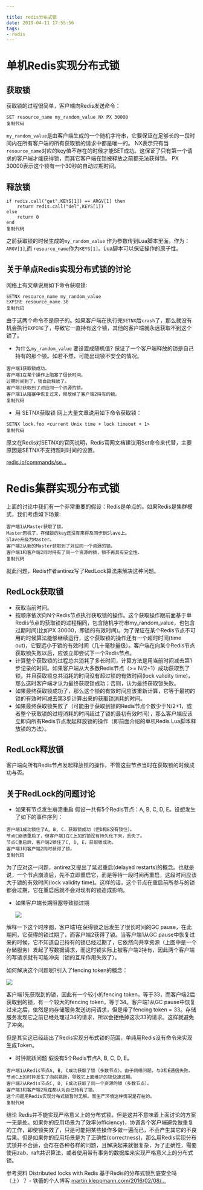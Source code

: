 ```yaml
---

title: redis分布式锁
date: 2019-04-11 17:55:56
tags:
- redis
---
```


# 单机Redis实现分布式锁

## 获取锁

获取锁的过程很简单，客户端向Redis发送命令：

```
SET resource_name my_random_value NX PX 30000
复制代码
```

`my_random_value`是由客户端生成的一个随机字符串，它要保证在足够长的一段时间内在所有客户端的所有获取锁的请求中都是唯一的。 NX表示只有当`resource_name`对应的key值不存在的时候才能SET成功。这保证了只有第一个请求的客户端才能获得锁，而其它客户端在锁被释放之前都无法获得锁。 PX 30000表示这个锁有一个30秒的自动过期时间。

## 释放锁

```
if redis.call("get",KEYS[1]) == ARGV[1] then
    return redis.call("del",KEYS[1])
else
    return 0
end
复制代码
```

之前获取锁的时候生成的`my_random_value` 作为参数传到Lua脚本里面，作为：`ARGV[1]`,而 `resource_name`作为`KEYS[1]`。Lua脚本可以保证操作的原子性。

## 关于单点Redis实现分布式锁的讨论

网络上有文章说用如下命令获取锁:

```
SETNX resource_name my_random_value
EXPIRE resource_name 30
复制代码
```

由于这两个命令不是原子的。如果客户端在执行完`SETNX`后`crash`了，那么就没有机会执行`EXPIRE`了，导致它一直持有这个锁，其他的客户端就永远获取不到这个锁了。

- 为什么`my_random_value` 要设置成随机值? 保证了一个客户端释放的锁是自己持有的那个锁。如若不然，可能出现锁不安全的情况。

```
客户端1获取锁成功。
客户端1在某个操作上阻塞了很长时间。
过期时间到了，锁自动释放了。
客户端2获取到了对应同一个资源的锁。
客户端1从阻塞中恢复过来，释放掉了客户端2持有的锁。
复制代码
```

- 用 SETNX获取锁 网上大量文章说用如下命令获取锁：

```
SETNX lock.foo <current Unix time + lock timeout + 1>
复制代码
```

原文在Redis对SETNX的官网说明，Redis官网文档建议用Set命令来代替，主要原因是SETNX不支持超时时间的设置。

[redis.io/commands/se…](https://link.juejin.im?target=https%3A%2F%2Fredis.io%2Fcommands%2Fsetnx)

# Redis集群实现分布式锁

上面的讨论中我们有一个非常重要的假设：Redis是单点的。如果Redis是集群模式，我们考虑如下场景:

```
客户端1从Master获取了锁。
Master宕机了，存储锁的key还没有来得及同步到Slave上。
Slave升级为Master。
客户端2从新的Master获取到了对应同一个资源的锁。
客户端1和客户端2同时持有了同一个资源的锁，锁不再具有安全性。
复制代码
```

就此问题，Redis作者antirez写了RedLock算法来解决这种问题。

## RedLock获取锁

- 获取当前时间。
- 按顺序依次向N个Redis节点执行获取锁的操作。这个获取操作跟前面基于单Redis节点的获取锁的过程相同，包含随机字符串my_random_value，也包含过期时间(比如PX 30000，即锁的有效时间)。为了保证在某个Redis节点不可用的时候算法能够继续运行，这个获取锁的操作还有一个超时时间(time out)，它要远小于锁的有效时间（几十毫秒量级）。客户端在向某个Redis节点获取锁失败以后，应该立即尝试下一个Redis节点。
- 计算整个获取锁的过程总共消耗了多长时间，计算方法是用当前时间减去第1步记录的时间。如果客户端从大多数Redis节点（>= N/2+1）成功获取到了锁，并且获取锁总共消耗的时间没有超过锁的有效时间(lock validity time)，那么这时客户端才认为最终获取锁成功；否则，认为最终获取锁失败。
- 如果最终获取锁成功了，那么这个锁的有效时间应该重新计算，它等于最初的锁的有效时间减去第3步计算出来的获取锁消耗的时间。
- 如果最终获取锁失败了（可能由于获取到锁的Redis节点个数少于N/2+1，或者整个获取锁的过程消耗的时间超过了锁的最初有效时间），那么客户端应该立即向所有Redis节点发起释放锁的操作（即前面介绍的单机Redis Lua脚本释放锁的方法）。

## RedLock释放锁

客户端向所有Redis节点发起释放锁的操作，不管这些节点当时在获取锁的时候成功与否。

## 关于RedLock的问题讨论

- 如果有节点发生崩溃重启 假设一共有5个Redis节点：A, B, C, D, E。设想发生了如下的事件序列：

```
客户端1成功锁住了A, B, C，获取锁成功（但D和E没有锁住）。
节点C崩溃重启了，但客户端1在C上加的锁没有持久化下来，丢失了。
节点C重启后，客户端2锁住了C, D, E，获取锁成功。
客户端1和客户端2同时获得了锁。
复制代码
```

为了应对这一问题，antirez又提出了延迟重启(delayed restarts)的概念。也就是说，一个节点崩溃后，先不立即重启它，而是等待一段时间再重启，这段时间应该大于锁的有效时间(lock validity time)。这样的话，这个节点在重启前所参与的锁都会过期，它在重启后就不会对现有的锁造成影响。

- 如果客户端长期阻塞导致锁过期

  ![](http://wumu.sciento.cn/img/16a07877f982bd5c.png)

解释一下这个时序图，客户端1在获得锁之后发生了很长时间的GC pause，在此期间，它获得的锁过期了，而客户端2获得了锁。当客户端1从GC pause中恢复过来的时候，它不知道自己持有的锁已经过期了，它依然向共享资源（上图中是一个存储服务）发起了写数据请求，而这时锁实际上被客户端2持有，因此两个客户端的写请求就有可能冲突（锁的互斥作用失效了）。

如何解决这个问题呢?引入了fencing token的概念：

![](http://wumu.sciento.cn/img/16a07879db4e469e.png)

客户端1先获取到的锁，因此有一个较小的fencing token，等于33，而客户端2后获取到的锁，有一个较大的fencing token，等于34。客户端1从GC pause中恢复过来之后，依然是向存储服务发送访问请求，但是带了fencing token = 33。存储服务发现它之前已经处理过34的请求，所以会拒绝掉这次33的请求。这样就避免了冲突。

但是其实这已经超出了Redis实现分布式锁的范围，单纯用Redis没有命令来实现生成Token。

- 时钟跳跃问题 假设有5个Redis节点A, B, C, D, E。

```
客户端1从Redis节点A, B, C成功获取了锁（多数节点）。由于网络问题，与D和E通信失败。
节点C上的时钟发生了向前跳跃，导致它上面维护的锁快速过期。
客户端2从Redis节点C, D, E成功获取了同一个资源的锁（多数节点）。
客户端1和客户端2现在都认为自己持有了锁。
这个问题用Redis实现分布式锁暂时无解。而生产环境这种情况是存在的。
复制代码
```

结论 Redis并不能实现严格意义上的分布式锁。但是这并不意味着上面讨论的方案一无是处。如果你的应用场景为了效率(efficiency)，协调各个客户端避免做重复的工作，即使锁失效了，只是可能把某些操作多做一遍而已，不会产生其它的不良后果。但是如果你的应用场景是为了正确性(correctness)，那么用Redis实现分布式锁并不合适，会存在各种各样的问题，且解决起来就很复杂，为了正确性，需要使用zab、raft共识算法，或者使用带有事务的数据库来实现严格意义上的分布式锁。

参考资料 Distributed locks with Redis 基于Redis的分布式锁到底安全吗（上）？ - 铁蕾的个人博客 [martin.kleppmann.com/2016/02/08/…](https://link.juejin.im?target=https%3A%2F%2Fmartin.kleppmann.com%2F2016%2F02%2F08%2Fhow-to-do-distributed-locking.html)

